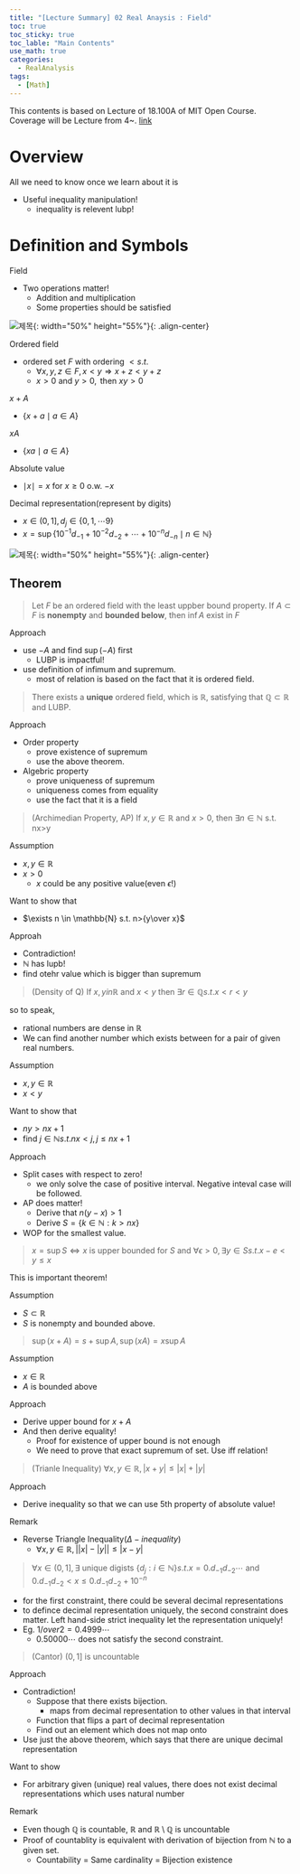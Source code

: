 ```yaml
---
title: "[Lecture Summary] 02 Real Anaysis : Field"
toc: true
toc_sticky: true
toc_lable: "Main Contents"
use_math: true
categories:
  - RealAnalysis
tags:
  - [Math]
---
```


This contents is based on Lecture of 18.100A of MIT Open Course. Coverage will be Lecture from 4~. [link](https://ocw.mit.edu/courses/18-100a-real-analysis-fall-2020/video_galleries/video-lectures/)

# Overview

All we need to know once we learn about it is
- Useful inequality manipulation!
  - inequality is relevent lubp!


# Definition and Symbols

Field
- Two operations matter!
  - Addition and multiplication
  - Some properties should be satisfied

![제목](/assets/images/real_analysis/1-0.PNG){: width="50%" height="55%"}{: .align-center}

Ordered field
- ordered set $F$ with ordering $< s.t.$ 
  - $\forall x,y,z\in F, x<y \Rightarrow x+z<y+z$
  - $x>0 \mbox{ and } y>0 , \mbox{ then } xy>0$

$x+A$
- $\lbrace x+a \mid a\in A\rbrace$

$xA$
- $\lbrace xa \mid a\in A\rbrace$

Absolute value
- $\mid x\mid = x$ for $x\ge 0$ o.w. $-x$

Decimal representation(represent by digits)
- $x\in (0,1], d_{j} \in \lbrace 0,1,\cdots 9\rbrace$
- $x = \sup \lbrace 10^{-1}d_{-1}+10^{-2}d_{-2} + \cdots + 10^{-n}d_{-n} \mid n\in \mathbb{N}\rbrace$

![제목](/assets/images/real_analysis/2-0.PNG){: width="50%" height="55%"}{: .align-center}

## Theorem

> Let $F$ be an ordered field with the least uppber bound property. If $A \subset F$ is **nonempty** and **bounded below**, then $\inf A$ exist in $F$

Approach
- use $-A$ and find $\sup(-A)$ first
  - LUBP is impactful! 
- use definition of infimum and supremum.
  - most of relation is based on the fact that it is ordered field.

> There exists a **unique** ordered field, which is $\mathbb{R}$, satisfying that $\mathbb{Q} \subset \mathbb{R}$ and LUBP.

Approach
- Order property
  - prove existence of supremum
  - use the above theorem.
- Algebric property
  - prove uniqueness of supremum
  - uniqueness comes from equality
  - use the fact that it is a field


> (Archimedian Property, AP) If $x,y\in \mathbb{R}$ and $x>0$, then $\exists n\in \mathbb{N}$ s.t. nx>y

Assumption
- $x,y\in \mathbb{R}$
- $x>0$
  - $x$ could be any positive value(even $\epsilon$!)

Want to show that
- $\exists n \in \mathbb{N} s.t. n>{y\over x}$

Approah
- Contradiction!
- $\mathbb{N}$ has lupb!
- find otehr value which is bigger than supremum

> (Density of Q) If $x,y in \mathbb{R}$ and $x<y$ then $\exists r\in \mathbb{Q} s.t. x<r<y$

so to speak,
- rational numbers are dense in $\mathbb{R}$
- We can find another number which exists between for a pair of given real numbers.

Assumption
- $x,y \in \mathbb{R}$
- $x<y$

Want to show that
- $ny>nx+1$
- find $j\in \mathbb{N} s.t. nx<j, j\le nx+1$

Approach
- Split cases with respect to zero!
  - we only solve the case of positive interval. Negative inteval case will be followed.
- AP does matter!
  - Derive that $n(y-x)>1$
  - Derive $S=\lbrace k\in \mathbb{N}:k>nx \rbrace$
- WOP for the smallest value.


> $x = \sup S \iff x$ is upper bounded for $S$ and $\forall \epsilon >0, \exists y \in S s.t. x-e<y\le x$

This is important theorem!

Assumption
- $S \subset \mathbb{R}$
- $S$ is nonempty and bounded above.

> $\sup(x+A)=s+\sup A, \sup(xA)=x\sup A$ 

Assumption
- $x\in\mathbb{R}$
- $A$ is bounded above

Approach
- Derive upper bound for $x+A$
- And then derive equality!
  - Proof for existence of upper bound is not enough
  - We need to prove that exact supremum of set. Use iff relation!


> (Trianle Inequality) $\forall x,y \in \mathbb{R}, \left| x+y\right| \le \left| x\right|+\left| y\right|$

Approach
- Derive inequality so that we can use 5th property of absolute value!

Remark
- Reverse Triangle Inequality($\Delta-inequality$)
  - $\forall x,y \in \mathbb{R}, \left| \left| x\right|  - \left| y\right|\right| \le \left| x-y\right|$


> $\forall x \in (0,1], \exists \mbox{ unique digists } \lbrace d_j : i\in \mathbb{N} \rbrace s.t. x=0.d_{-1}d_{-2}\cdots \mbox{ and } 0.d_{-1}d_{-2} < x \le 0.d_{-1}d_{-2}+10^{-n}$ 
- for the first constraint, there could be several decimal representations 
- to defince decimal representation uniquely, the second constraint does matter. Left hand-side strict inequality let the representation uniquely! 
- Eg. ${1/over 2} = 0.4999\cdots$
  - $0.50000\cdots$ does not satisfy the second constraint.

> (Cantor) $(0,1]$ is uncountable

Approach
- Contradiction!
  - Suppose that there exists bijection.
    - maps from decimal representation to other values in that interval
  - Function that flips a part of decimal representation
  - Find out an element which does not map onto
- Use just the above theorem, which says that there are unique decimal representation

Want to show
- For arbitrary given (unique) real values, there does not exist decimal representations which uses natural number


Remark
- Even though $\mathbb{Q}$ is countable, $\mathbb{R}$ and $\mathbb{R} \setminus \mathbb{Q}$ is uncountable
- Proof of countablity is equivalent with derivation of bijection from $\mathbb{N}$ to a given set. 
  - Countability = Same cardinality = Bijection existence